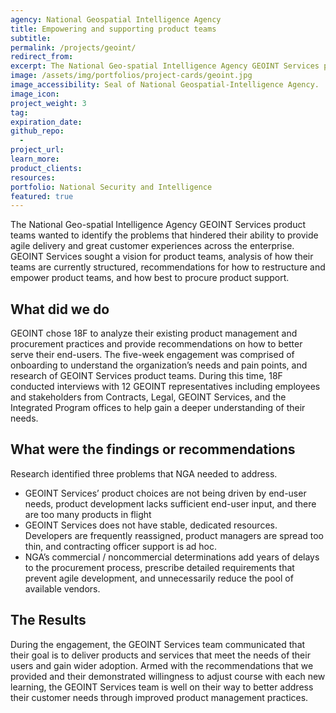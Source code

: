 ```yaml
---
agency: National Geospatial Intelligence Agency
title: Empowering and supporting product teams
subtitle: 
permalink: /projects/geoint/
redirect_from: 
excerpt: The National Geo-spatial Intelligence Agency GEOINT Services product teams wanted to identify the problems that hindered their ability to provide agile delivery and great customer experiences across the enterprise. 
image: /assets/img/portfolios/project-cards/geoint.jpg
image_accessibility: Seal of National Geospatial-Intelligence Agency.
image_icon:
project_weight: 3
tag: 
expiration_date:
github_repo:
  - 
project_url:
learn_more:
product_clients:
resources:
portfolio: National Security and Intelligence
featured: true
---
```


The National Geo-spatial Intelligence Agency GEOINT Services product teams wanted to identify the problems that hindered their ability to provide agile delivery and great customer experiences across the enterprise. GEOINT Services sought a vision for  product teams, analysis of how their teams are currently structured, recommendations for how to restructure and empower product teams, and how best to procure product support. 

## What did we do

GEOINT chose 18F to analyze their existing product management and procurement practices and provide recommendations on how to better serve their end-users. The five-week engagement was comprised of onboarding to understand the organization’s needs and pain points, and research of GEOINT Services product teams. During this time, 18F conducted interviews with 12 GEOINT representatives including employees and stakeholders from Contracts, Legal, GEOINT Services, and the Integrated Program offices to help gain a deeper understanding of their needs.

## What were the findings or recommendations

Research identified three problems that NGA needed to address.

- GEOINT Services’ product choices are not being driven by end-user needs, product development lacks sufficient end-user input, and there are too many products in flight
- GEOINT Services does not have stable, dedicated resources. Developers are frequently reassigned, product managers are spread too thin, and contracting officer support is ad hoc.
- NGA’s commercial / noncommercial determinations add years of delays to the procurement process, prescribe detailed requirements that prevent agile development, and unnecessarily reduce the pool of available vendors.

## The Results

During the engagement, the GEOINT Services team communicated that their goal is to deliver products and services that meet the needs of their users and gain wider adoption.  Armed with the recommendations that we provided and their demonstrated willingness to adjust course with each new learning, the GEOINT Services team is well on their way to better address their customer needs through improved product management practices.
